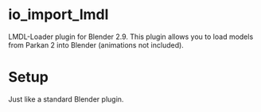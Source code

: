 # io_import_lmdl
LMDL-Loader plugin for Blender 2.9.
This plugin allows you to load models from Parkan 2 into Blender (animations not included).

# Setup
Just like a standard Blender plugin.
